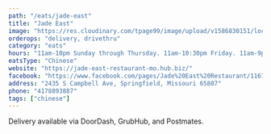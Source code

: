 ```yaml
---
path: "/eats/jade-east"
title: "Jade East"
image: "https://res.cloudinary.com/tpage99/image/upload/v1586830151/local417eats/local417eatslogo.png"
orderops: "delivery, drivethru"
category: "eats"
hours: "11am-10pm Sunday through Thursday. 11am-10:30pm Friday. 11am-9pm Sunday"
eatsType: "Chinese"
website: "https://jade-east-restaurant-mo.hub.biz/"
facebook: "https://www.facebook.com/pages/Jade%20East%20Restaurant/116755088349809/"
address: "2435 S Campbell Ave, Springfield, Missouri 65807"
phone: "4178893887"
tags: ["chinese"]
---
```


Delivery available via DoorDash, GrubHub, and Postmates.
